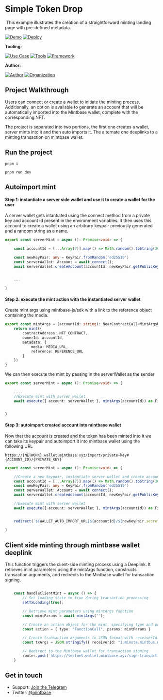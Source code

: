 # Simple Token Drop
<img src="https://i.imgur.com/5K5NgUA.jpg" alt="cover_image" width="0" />
This example illustrates the creation of a straightforward minting landing page with pre-defined metadata.

[![Demo](https://img.shields.io/badge/Demo-Visit%20Demo-brightgreen)](https://token-drop-template.mintbase.xyz/)
[![Deploy](https://img.shields.io/badge/Deploy-on%20Vercel-blue)](https://vercel.com/new/clone?repository-url=https%3A%2F%2Fgithub.com%2FMintbase%2Ftemplates%2Ftree%2Fmain%2Fsimple-token-drop)

**Tooling:**

[![Use Case](https://img.shields.io/badge/Use%20Case-Token%20Drops-blue)](#)
[![Tools](https://img.shields.io/badge/Tools-@mintbase.js/sdk%2C%20Arweave%2C%20Mintbase%20Wallet-blue)](#)
[![Framework](https://img.shields.io/badge/Framework-Next.js%2014-blue)](#)

**Author:**

[![Author](https://img.shields.io/twitter/follow/Surge_Code?style=social&logo=twitter)](https://twitter.com/Surge_Code)  [![Organization](https://img.shields.io/badge/Mintbase-blue)](https://www.mintbase.xyz)


## Project Walkthrough

 Users can connect or create a wallet to initiate the minting process. Additionally, an option is available to generate an account that will be automatically imported into the Mintbase wallet, complete with the corresponding NFT.

The project is separated into two portions, the first one creates a wallet, server mints into it and then auto imports it. The alternate one deeplinks to a minting transaction on mintbase wallet.

## Run the project
    pnpm i

    pnpm run dev

## Autoimport mint

#### Step 1: instantiate a server side wallet and use it to create a wallet for the user

A server wallet gets intantiated using the connect method from a private key and account id present in the environment variables. It then uses this account to create a wallet using an arbitrary keypair previously generated and a random string as a name.

```typescript
export const serverMint = async (): Promise<void> => {

    const accountId = [...Array(7)].map(() => Math.random().toString(36)[2]).join('') + `.${SERVER_WALLET_ID}`;

    const newKeyPair: any = KeyPair.fromRandom('ed25519')
    const serverWallet: Account = await connect();
    await serverWallet.createAccount(accountId, newKeyPair.getPublicKey().toString(), new BN("0"))


    ...

}
```

#### Step 2: execute the mint action with the instantiated server wallet

Create mint args using mintbase-js/sdk with a link to the reference object containing the media.

```typescript
export const mintArgs = (accountId: string): NearContractCall<MintArgsResponse> => {
    return mint({
        contractAddress: NFT_CONTRACT,
        ownerId: accountId,
        metadata: {
            media: MEDIA_URL,
            reference: REFERENCE_URL
        }
    })
}
```

We can then execute the mint by passing in the serverWallet as the sender

```typescript
export const serverMint = async (): Promise<void> => {

    ....
    //Execute mint with server wallet
    await execute({ account: serverWallet }, mintArgs(accountId)) as FinalExecutionOutcome


}
```

#### Step 3: autoimport created account into mintbase wallet

Now that the account is created and the token has been minted into it we can take its keypair and autoimport it into mintbase wallet using the following URL
```
https://{NETWORK}.wallet.mintbase.xyz/import/private-key#{ACCOUNT_ID}/{PRIVATE_KEY}`
```

```typescript
export const serverMint = async (): Promise<void> => {

    //Create a new keypair, instantiate server wallet and create account with generated keypair
    const accountId = [...Array(7)].map(() => Math.random().toString(36)[2]).join('') + `.${SERVER_WALLET_ID}`;
    const newKeyPair: any = KeyPair.fromRandom('ed25519')
    const serverWallet: Account = await connect();
    await serverWallet.createAccount(accountId, newKeyPair.getPublicKey().toString(), new BN("0"))

    //Execute mint with server wallet
    await execute({ account: serverWallet }, mintArgs(accountId)) as FinalExecutionOutcome


    redirect(`${WALLET_AUTO_IMPORT_URL}${accountId}/${newKeyPair.secretKey}`)

}

```


## Client side minting through mintbase wallet deeplink


This function triggers the client-side minting process using a Deeplink. It retrieves mint parameters
using the mintArgs function, constructs transaction arguments, and redirects to the Mintbase wallet
for transaction signing.
     
```typescript
 
    const handleClientMint = async () => {
        // Set loading state to true during transaction processing
        setTxLoading(true);

        // Retrieve mint parameters using mintArgs function
        const mintParams = await mintArgs("");

        // Create an action object for the mint, specifying type and parameters
        const action = { type: "FunctionCall", params: mintParams }

        // Create transaction arguments in JSON format with receiverId and actions array
        const txArgs = JSON.stringify({ receiverId: "1.minsta.mintbus.near", actions: [action] })

        // Redirect to the Mintbase wallet for transaction signing
        router.push(`https://testnet.wallet.mintbase.xyz/sign-transaction?transactions_data=[${txArgs}]`)
    }

``````

## Get in touch

- Support: [Join the Telegram](https://tg.me/mintdev)
- Twitter: [@mintbase](https://twitter.com/mintbase)

<img src="https://i.imgur.com/vxGeXer.jpg" alt="detail_image" width="0" />
